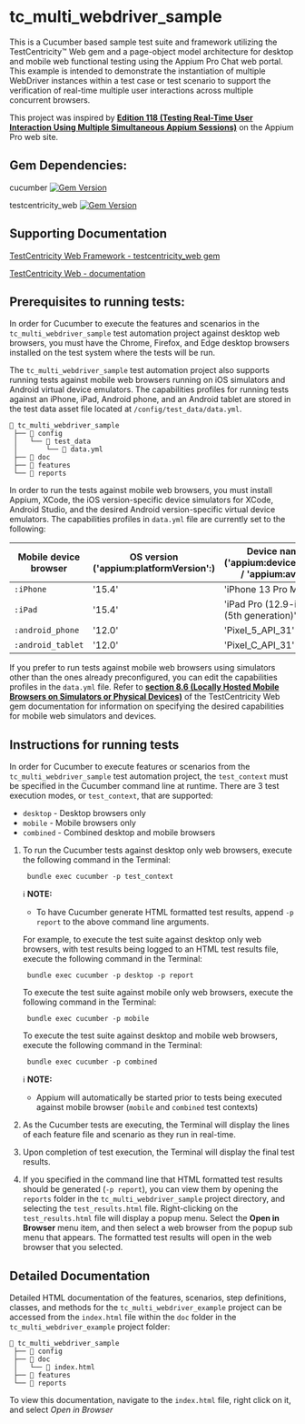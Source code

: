 # tc_multi_webdriver_sample

This is a Cucumber based sample test suite and framework utilizing the TestCentricity™ Web gem and a page-object model
architecture for desktop and mobile web functional testing using the Appium Pro Chat web portal. This example is intended
to demonstrate the instantiation of multiple WebDriver instances within a test case or test scenario to support the
verification of real-time multiple user interactions across multiple concurrent browsers.

This project was inspired by [**Edition 118 (Testing Real-Time User Interaction Using Multiple Simultaneous Appium Sessions)**](https://appiumpro.com/editions/118-testing-real-time-user-interaction-using-multiple-simultaneous-appium-sessions)
on the Appium Pro web site.


## Gem Dependencies:

cucumber  [![Gem Version](https://badge.fury.io/rb/cucumber.svg)](https://badge.fury.io/rb/cucumber)

testcentricity_web  [![Gem Version](https://badge.fury.io/rb/testcentricity_web.svg)](https://badge.fury.io/rb/testcentricity_web)


## Supporting Documentation

[TestCentricity Web Framework - testcentricity_web gem](https://rubygems.org/gems/testcentricity_web)

[TestCentricity Web - documentation](http://www.rubydoc.info/gems/testcentricity_web/)


## Prerequisites to running tests:

In order for Cucumber to execute the features and scenarios in the `tc_multi_webdriver_sample` test automation project
against desktop web browsers, you must have the Chrome, Firefox, and Edge desktop browsers installed on the test system
where the tests will be run.

The `tc_multi_webdriver_sample` test automation project also supports running tests against mobile web browsers running
on iOS simulators and Android virtual device emulators. The capabilities profiles for running tests against an iPhone,
iPad, Android phone, and an Android tablet are stored in the test data asset file located at `/config/test_data/data.yml`.

    📁 tc_multi_webdriver_sample
     ├── 📁 config
     │   └── 📁 test_data
     │       └── 📄 data.yml
     ├── 📁 doc
     ├── 📁 features
     └── 📁 reports

In order to run the tests against mobile web browsers, you must install Appium, XCode, the iOS version-specific device
simulators for XCode, Android Studio, and the desired Android version-specific virtual device emulators. The capabilities
profiles in `data.yml` file are currently set to the following:

| Mobile device browser | OS version ('appium:platformVersion':) | Device name ('appium:deviceName': / 'appium:avd':) |
|-----------------------|----------------------------------------|----------------------------------------------------|
| `:iPhone`             | '15.4'                                 | 'iPhone 13 Pro Max'                                |
| `:iPad`               | '15.4'                                 | 'iPad Pro (12.9-inch) (5th generation)'            |
| `:android_phone`      | '12.0'                                 | 'Pixel_5_API_31'                                   |
| `:android_tablet`     | '12.0'                                 | 'Pixel_C_API_31'                                   |

If you prefer to run tests against mobile web browsers using simulators other than the ones already preconfigured, you can
edit the capabilities profiles in the `data.yml` file. Refer to [**section 8.6 (Locally Hosted Mobile Browsers on Simulators or Physical Devices)**](https://www.rubydoc.info/gems/testcentricity_web#locally-hosted-mobile-browsers-on-simulators-or-physical-devices)
of the TestCentricity Web gem documentation for information on specifying the desired capabilities for mobile web simulators
and devices.


## Instructions for running tests

In order for Cucumber to execute features or scenarios from the `tc_multi_webdriver_sample` test automation project, the
`test_context` must be specified in the Cucumber command line at runtime. There are 3 test execution modes, or `test_context`,
that are supported:
  * `desktop`  - Desktop browsers only
  * `mobile`   - Mobile browsers only
  * `combined` - Combined desktop and mobile browsers

1. To run the Cucumber tests against desktop only web browsers, execute the following command in the Terminal:

        bundle exec cucumber -p test_context

   ℹ️ **NOTE:**
    * To have Cucumber generate HTML formatted test results, append `-p report` to the above command line arguments.

   For example, to execute the test suite against desktop only web browsers, with test results being logged to an HTML test
   results file, execute the following command in the Terminal:

        bundle exec cucumber -p desktop -p report

   To execute the test suite against mobile only web browsers, execute the following command in the Terminal:

        bundle exec cucumber -p mobile

   To execute the test suite against desktop and mobile web browsers, execute the following command in the Terminal:

        bundle exec cucumber -p combined

   ℹ️ **NOTE:**
    * Appium will automatically be started prior to tests being executed against mobile browser (`mobile` and `combined`
      test contexts)

2. As the Cucumber tests are executing, the Terminal will display the lines of each feature file and scenario as they run
   in real-time.

3. Upon completion of test execution, the Terminal will display the final test results.

4. If you specified in the command line that HTML formatted test results should be generated (`-p report`), you can view 
   them by opening the `reports` folder in the `tc_multi_webdriver_sample` project directory, and selecting the `test_results.html`
   file. Right-clicking on the `test_results.html` file will display a popup menu. Select the **Open in Browser** menu
   item, and then select a web browser from the popup sub menu that appears. The formatted test results will open in the
   web browser that you selected.


## Detailed Documentation

Detailed HTML documentation of the features, scenarios, step definitions, classes, and methods for the `tc_multi_webdriver_example`
project can be accessed from the `index.html` file within the `doc` folder in the `tc_multi_webdriver_example` project folder:

    📁 tc_multi_webdriver_sample
     ├── 📁 config
     ├── 📁 doc
     │   └── 📄 index.html
     ├── 📁 features
     └── 📁 reports

To view this documentation, navigate to the `index.html` file, right click on it, and select *Open in Browser*
